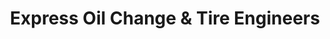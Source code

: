 ---
title: "Express Oil Change & Tire Engineers"
url: /cedar-park/express-oil-change-und-tire-engineers/
shop: Reifen
---